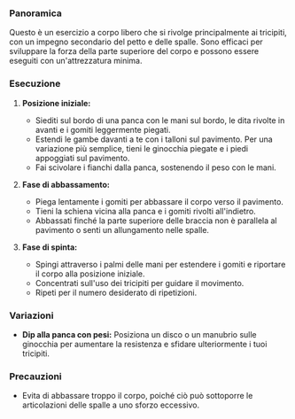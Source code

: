 ### Panoramica
Questo è un esercizio a corpo libero che si rivolge principalmente ai tricipiti, con un impegno secondario del petto e delle spalle. Sono efficaci per sviluppare la forza della parte superiore del corpo e possono essere eseguiti con un'attrezzatura minima.

### Esecuzione
1. **Posizione iniziale:**
   - Siediti sul bordo di una panca con le mani sul bordo, le dita rivolte in avanti e i gomiti leggermente piegati.
   - Estendi le gambe davanti a te con i talloni sul pavimento. Per una variazione più semplice, tieni le ginocchia piegate e i piedi appoggiati sul pavimento.
   - Fai scivolare i fianchi dalla panca, sostenendo il peso con le mani.

2. **Fase di abbassamento:**
   - Piega lentamente i gomiti per abbassare il corpo verso il pavimento.
   - Tieni la schiena vicina alla panca e i gomiti rivolti all'indietro.
   - Abbassati finché la parte superiore delle braccia non è parallela al pavimento o senti un allungamento nelle spalle.

3. **Fase di spinta:**
   - Spingi attraverso i palmi delle mani per estendere i gomiti e riportare il corpo alla posizione iniziale.
   - Concentrati sull'uso dei tricipiti per guidare il movimento.
   - Ripeti per il numero desiderato di ripetizioni.

### Variazioni
- **Dip alla panca con pesi:** Posiziona un disco o un manubrio sulle ginocchia per aumentare la resistenza e sfidare ulteriormente i tuoi tricipiti.

### Precauzioni
- Evita di abbassare troppo il corpo, poiché ciò può sottoporre le articolazioni delle spalle a uno sforzo eccessivo.